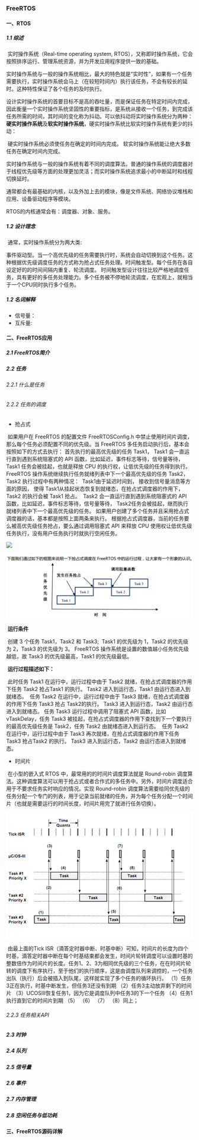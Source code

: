 ### FreeRTOS

#### 一、RTOS

##### 	1.1 综述

​		实时操作系统（Real-time operating system, RTOS），又称即时操作系统，它会按照排序运行、管理系统资源，并为开发应用程序提供一致的基础。

​		实时操作系统与一般的操作系统相比，最大的特色就是“实时性”，如果有一个任务需要执行，实时操作系统会马上（在较短时间内）执行该任务，不会有较长的延时。这种特性保证了各个任务的及时执行。

​		设计实时操作系统的首要目标不是高的吞吐量，而是保证任务在特定时间内完成，因此衡量一个实时操作系统坚固性的重要指标，是系统从接收一个任务，到完成该任务所需的时间，其时间的变化称为抖动。可以依抖动将实时操作系统分为两种：**硬实时操作系统**及**软实时操作系统**，硬实时操作系统比软实时操作系统有更少的抖动：

​		硬实时操作系统必须使任务在确定的时间内完成。
​		软实时操作系统能让绝大多数任务在确定时间内完成。		

实时操作系统与一般的操作系统有着不同的调度算法。普通的操作系统的调度器对于线程优先级等方面的处理更加灵活；而实时操作系统追求最小的中断延时和线程切换延时。

通常都会有最基础的内核，以及外加上去的模块，像是文件系统、网络协议堆栈和应用、设备驱动程序等模块。

RTOS的内核通常会有：调度器、对象、服务。

##### 	1.2 设计理念

​		通常，实时操作系统分为两大类:

​		事件驱动型。当一个高优先级的任务需要执行时，系统会自动切换到这个任务。这种根据优先级调度任务的方式称为抢占式任务处理。
​		时间触发型。每个任务在各自设定好的的时间间隔内重复、轮流调度。
时间触发型设计往往比较严格地调度任务，具有更好的多任务处理能力。多个任务被不停地轮流调度，在宏观上，就相当于一个CPU同时执行多个任务。

##### 	1.2 名词解释

- 信号量：
- 互斥量:



#### 二、FreeRTOS应用

##### 	2.1 FreeRTOS简介



##### 	2.2 任务

###### 		2.2.1 什么是任务



###### 		2.2.2 任务的调度

- 抢占式

​        如果用户在 FreeRTOS 的配置文件 FreeRTOSConfig.h 中禁止使用时间片调度， 那么每个任务必须配置不同的优先级。当 FreeRTOS 多任务启动执行后，基本会按照如下的方式去执行：
​		首先执行的最高优先级的任务 Task1， Task1 会一直运行直到遇到系统阻塞式的 API 函数，比如延迟，事件标志等待，信号量等待，Task1 任务会被挂起，也就是释放 CPU 的执行权，让低优先级的任务得到执行。
​		FreeRTOS 操作系统继续执行任务就绪列表中下一个最高优先级的任务 Task2，Task2 执行过程中有两种情况：
​		Task1由于延迟时间到， 接收到信号量消息等方面的原因， 使得 Task1从挂起状态恢复到就绪态，在抢占式调度器的作用下，Task2 的执行会被 Task1 抢占。
​		Task2 会一直运行直到遇到系统阻塞式的 API 函数，比如延迟，事件标志等待，信号量等待， Task2任务会被挂起，继而执行就绪列表中下一个最高优先级的任务。
​		如果用户创建了多个任务并且采用抢占式调度器的话，基本都是按照上面两条来执行。 根据抢占式调度器，当前的任务要么被高优先级任务抢占，要么通过调用阻塞式 API 来释放 CPU 使用权让低优先级任务执行，没有用户任务执行时就执行空闲任务。

![](https://github.com/Syhaem/EmbeddedDevelopment/tree/master/Software/3.RTOS/resource)

![](.\resource\20190326110455632.png)

​	**运行条件**

​		创建 3 个任务 Task1，Task2 和 Task3;
​		Task1 的优先级为 1，Task2 的优先级为 2，Task3 的优先级为 3。 FreeRTOS 操作系统是设置的数值越小任务优先级越低，故 Task3 的优先级最高，Task1 的优先级最低。

​		**运行过程描述如下：**

​		此时任务 Task1 在运行中，运行过程中由于 Task2 就绪，在抢占式调度器的作用下任务 Task2 抢占Task1 的执行。 Task2 进入到运行态，Task1 由运行态进入到就绪态。
​		任务 Task2 在运行中，运行过程中由于 Task3 就绪，在抢占式调度器的作用下任务 Task3 抢占 Task2的执行。 Task3 进入到运行态，Task2 由运行态进入到就绪态。
​		任务 Task3 运行过程中调用了阻塞式 API 函数，比如 vTaskDelay，任务 Task3 被挂起，在抢占式调度器的作用下查找到下一个要执行的最高优先级任务是 Task2，任务 Task2 由就绪态进入到运行态。
​		任务 Task2 在运行中，运行过程中由于 Task3 再次就绪，在抢占式调度器的作用下任务 Task3 抢占Task2 的执行。 Task3 进入到运行态，Task2 由运行态进入到就绪态。

- 时间片

​        在小型的嵌入式 RTOS 中，最常用的的时间片调度算法就是 Round-robin 调度算法。这种调度算法可以用于抢占式或者合作式的多任务中。另外，时间片调度适合用于不要求任务实时响应的情况。实现 Round-robin 调度算法需要给同优先级的任务分配一个专门的列表，用于记录当前就绪的任务，并为每个任务分配一个时间片（也就是需要运行的时间长度，时间片用完了就进行任务切换）。

![](.\resource\20190326114354395.png)

​		由最上面的Tick ISR（滴答定时器中断、时基中断）可知，时间片的长度为四个时基，滴答定时器中断在每个时基结束都会发生，时间片轮转调度可以设置时基的整数倍作为时间片的长度。
​		任务1、2、3为相同优先级的三个任务，在在时间片轮转的调度下有序执行，至于他们的执行顺序，这是由调度队列来调控的，一个任务出队（执行）后会被插入到队尾，这样就实现了多个任务的循环执行。
（1）任务3正在执行，时基中断发生，但任务3还没有到期
（2）任务3主动放弃剩下的时间片
（3）UCOSIII恢复任务1，因为它是调度队列中任务3的下一个任务
（4）任务1执行直到它的时间片到期
（5） （6） （7） （8）同上；

###### 2.2.3 任务相关API



##### 	2.3 时钟

##### 	2.4 队列

##### 	2.5 信号量

##### 	2.6 事件

##### 	2.7 内存管理

##### 	2.8 空闲任务与低功耗



#### 三、FreeRTOS源码详解

